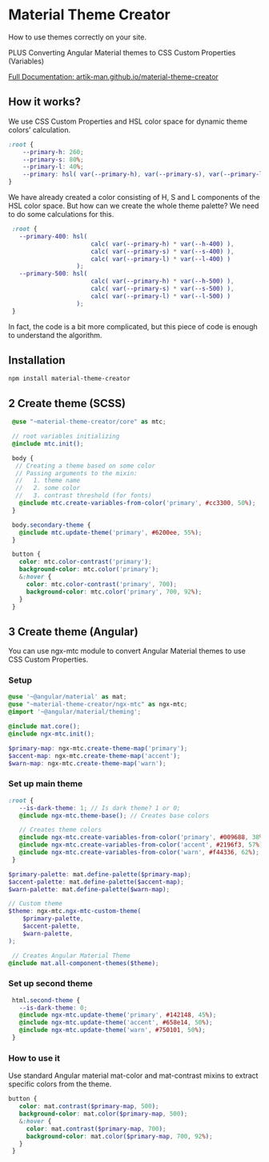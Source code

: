 # Material Theme Creator
How to use themes correctly on your site.

PLUS Converting Angular Material themes to CSS Custom Properties (Variables)

[Full Documentation: artik-man.github.io/material-theme-creator](https://artik-man.github.io/material-theme-creator/)

## How it works?
We use CSS Custom Properties and HSL color space for dynamic theme colors’ calculation.

```css
:root {
    --primary-h: 260;
    --primary-s: 80%;
    --primary-l: 40%;
    --primary: hsl( var(--primary-h), var(--primary-s), var(--primary-l) );
}
```
We have already created a color consisting of H, S and L components of the HSL color space. But how can we create the whole theme palette? We need to do some calculations for this.
```css
 :root {
   --primary-400: hsl(
                       calc( var(--primary-h) * var(--h-400) ),
                       calc( var(--primary-s) * var(--s-400) ),
                       calc( var(--primary-l) * var(--l-400) )
                   );
   --primary-500: hsl(
                       calc( var(--primary-h) * var(--h-500) ),
                       calc( var(--primary-s) * var(--s-500) ),
                       calc( var(--primary-l) * var(--l-500) )
                   );
 }
```
In fact, the code is a bit more complicated, but this piece of code is enough to understand the algorithm.


## Installation
  ```
npm install material-theme-creator
  ```

## 2 Create theme (SCSS)

```scss
 @use "~material-theme-creator/core" as mtc;

 // root variables initializing
 @include mtc.init();

 body {
  // Creating a theme based on some color
  // Passing arguments to the mixin:
  //   1. theme name
  //   2. some color
  //   3. contrast threshold (for fonts)
   @include mtc.create-variables-from-color('primary', #cc3300, 50%);
 }

 body.secondary-theme {
   @include mtc.update-theme('primary', #6200ee, 55%);
 }

 button {
   color: mtc.color-contrast('primary');
   background-color: mtc.color('primary');
   &:hover {
     color: mtc.color-contrast('primary', 700);
     background-color: mtc.color('primary', 700, 92%);
   }
 }
```

## 3 Create theme (Angular)
You can use ngx-mtc module to convert Angular Material themes to use CSS Custom Properties.

### Setup
```scss
@use '~@angular/material' as mat;
@use "~material-theme-creator/ngx-mtc" as ngx-mtc;
@import '~@angular/material/theming';

@include mat.core();
@include ngx-mtc.init();

$primary-map: ngx-mtc.create-theme-map('primary');
$accent-map: ngx-mtc.create-theme-map('accent');
$warn-map: ngx-mtc.create-theme-map('warn');
```

### Set up main theme

```scss
:root {
   --is-dark-theme: 1; // Is dark theme? 1 or 0;
   @include ngx-mtc.theme-base(); // Creates base colors

   // Creates theme colors
   @include ngx-mtc.create-variables-from-color('primary', #009688, 38%);
   @include ngx-mtc.create-variables-from-color('accent', #2196f3, 57%);
   @include ngx-mtc.create-variables-from-color('warn', #f44336, 62%);
 }

$primary-palette: mat.define-palette($primary-map);
$accent-palette: mat.define-palette($accent-map);
$warn-palette: mat.define-palette($warn-map);

// Custom theme
$theme: ngx-mtc.ngx-mtc-custom-theme(
    $primary-palette,
    $accent-palette,
    $warn-palette,
);

 // Creates Angular Material Theme
@include mat.all-component-themes($theme);
```

### Set up second theme
```scss
 html.second-theme {
   --is-dark-theme: 0;
   @include ngx-mtc.update-theme('primary', #142148, 45%);
   @include ngx-mtc.update-theme('accent', #658e14, 50%);
   @include ngx-mtc.update-theme('warn', #750101, 50%);
 }
```

### How to use it
Use standard Angular material mat-color and mat-contrast mixins to extract specific colors from the theme.

```scss
button {
   color: mat.contrast($primary-map, 500);
   background-color: mat.color($primary-map, 500);
   &:hover {
     color: mat.contrast($primary-map, 700);
     background-color: mat.color($primary-map, 700, 92%);
   }
 }
```
